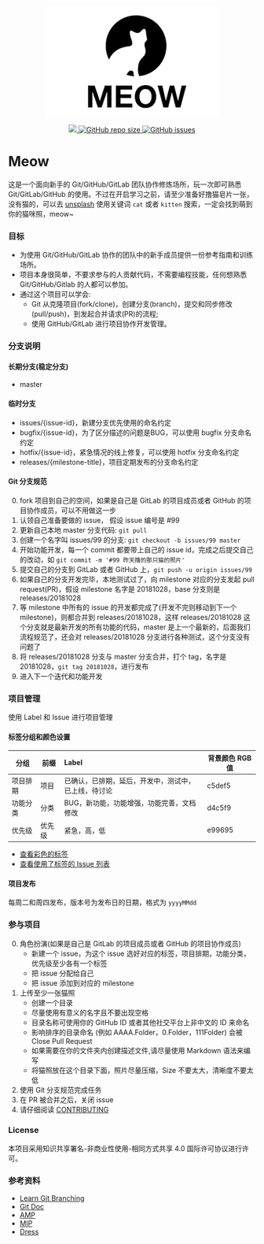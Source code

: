 <p align="center">
    <img src="MeowLogo.png" />
</p>

<p align="center">
    <a href="https://github.com/thisiswangle/meow/graphs/contributors">
        <img src="https://img.shields.io/github/contributors/thisiswangle/meow.svg" >
    </a>
    <a href="https://github.com/thisiswangle/meow">
        <img alt="GitHub repo size" src="https://img.shields.io/github/repo-size/thisiswangle/meow.svg">
    </a>
    <a href="https://github.com/thisiswangle/meow/issues">
        <img alt="GitHub issues" src="https://img.shields.io/github/issues/thisiswangle/meow.svg">
    </a>
</p>

# Meow

这是一个面向新手的 Git/GitHub/GitLab 团队协作修炼场所，玩一次即可熟悉 Git/GitLab/GitHub 的使用。不过在开启学习之前，请至少准备好撸猫皂片一张，没有猫的，可以去 [unsplash](https://unsplash.com/search/photos/cat) 使用关键词 `cat` 或者 `kitten` 搜索，一定会找到萌到你的猫咪照，meow~

### 目标

* 为使用 Git/GitHub/GitLab 协作的团队中的新手成员提供一份参考指南和训练场所。
* 项目本身很简单，不要求参与的人贡献代码，不需要编程技能，任何想熟悉 Git/GitHub/Gitlab 的人都可以参加。
* 通过这个项目可以学会:
    * Git 从克隆项目(fork/clone)，创建分支(branch)，提交和同步修改(pull/push)，到发起合并请求(PR)的流程;
    * 使用 GitHub/GitLab 进行项目协作开发管理。

### 分支说明

#### 长期分支(稳定分支)

* master

#### 临时分支

* issues/{issue-id}，新建分支优先使用的命名约定 
* bugfix/{issue-id}，为了区分描述的问题是BUG，可以使用 bugfix 分支命名约定
* hotfix/{issue-id}，紧急情况的线上修复，可以使用 hotfix 分支命名约定
* releases/{milestone-title}，项目定期发布的分支命名约定

#### Git 分支规范

0. fork 项目到自己的空间，如果是自己是 GitLab 的项目成员或者 GitHub 的项目协作成员，可以不用做这一步
1. 认领自己准备要做的 issue， 假设 issue 编号是 #99
2. 更新自己本地 master 分支代码: `git pull`
3. 创建一个名字叫 issues/99 的分支: `git checkout -b issues/99 master`
4. 开始功能开发，每一个 commit 都要带上自己的 issue id，完成之后提交自己的改动，如 `git commit -m '#99 昨天撸的那只猫的照片'`
5. 提交自己的分支到 GitLab 或者 GitHub 上，`git push -u origin issues/99`
6. 如果自己的分支开发完毕，本地测试过了，向 milestone 对应的分支发起 pull request(PR)，假设 milestone 名字是 20181028，base 分支则是 releases/20181028
7. 等 milestone 中所有的 issue 的开发都完成了(开发不完则移动到下一个 milestone)，则都合并到 releases/20181028，这样 releases/20181028 这个分支就是最新开发的所有功能的代码，master 是上一个最新的，后面我们流程规范了，还会对 releases/20181028 分支进行各种测试，这个分支没有问题了
8. 将 releases/20181028 分支与 master 分支合并，打个 tag，名字是 20181028，`git tag 20181028`，进行发布
9. 进入下一个迭代和功能开发

### 项目管理

使用 Label 和 Issue 进行项目管理

#### 标签分组和颜色设置

| 分组     | 前缀   |      Label                                           | 背景颜色 RGB 值 |
|----------|--------|:-----------------------------------------------------|-----------------|
| 项目排期 | 项目   | 已确认，已排期，延后，开发中，测试中，已上线，待讨论 | c5def5          |
| 功能分类 | 分类   | BUG，新功能，功能增强，功能完善，文档修改            | d4c5f9          |
| 优先级   | 优先级 | 紧急，高，低                                         | e99695          |

* [查看彩色的标签](https://github.com/thisiswangle/meow/labels)
* [查看使用了标签的 Issue 列表](https://github.com/thisiswangle/meow/issues?q=is%3Aissue+is%3Aclosed)

#### 项目发布

每周二和周四发布，版本号为发布日的日期，格式为 `yyyyMMdd`

### 参与项目

0. 角色扮演(如果是自己是 GitLab 的项目成员或者 GitHub 的项目协作成员)
    * 新建一个 issue，为这个 issue 选好对应的标签，项目排期，功能分类，优先级至少各有一个标签
    * 把 issue 分配给自己
    * 把 issue 添加到对应的 milestone
1. 上传至少一张猫照
    * 创建一个目录
    * 尽量使用有意义的名字且不要出现空格
    * 目录名称可使用你的 GitHub ID 或者其他社交平台上非中文的 ID 来命名
    * 影响排序的目录命名 (例如 AAAA.Folder，0.Folder，111Folder) 会被 Close Pull Request
    * 如果需要在你的文件夹内创建描述文件,请尽量使用 Markdown 语法来编写
    * 将猫照放在这个目录下面，照片尽量压缩，Size 不要太大，清晰度不要太低
2. 使用 Git 分支规范完成任务
3. 在 PR 被合并之后，关闭 issue
4. 请仔细阅读 [CONTRIBUTING](CONTRIBUTING.md)

### License

本项目采用知识共享署名-非商业性使用-相同方式共享 4.0 国际许可协议进行许可。

### 参考资料

* [Learn Git Branching](https://learngitbranching.js.org/)
* [Git Doc](https://git-scm.com/doc)
* [AMP](https://github.com/ampproject/amphtml/labels)
* [MIP](https://github.com/mipengine/mip/labels)
* [Dress](https://github.com/komeiji-satori/Dress)

